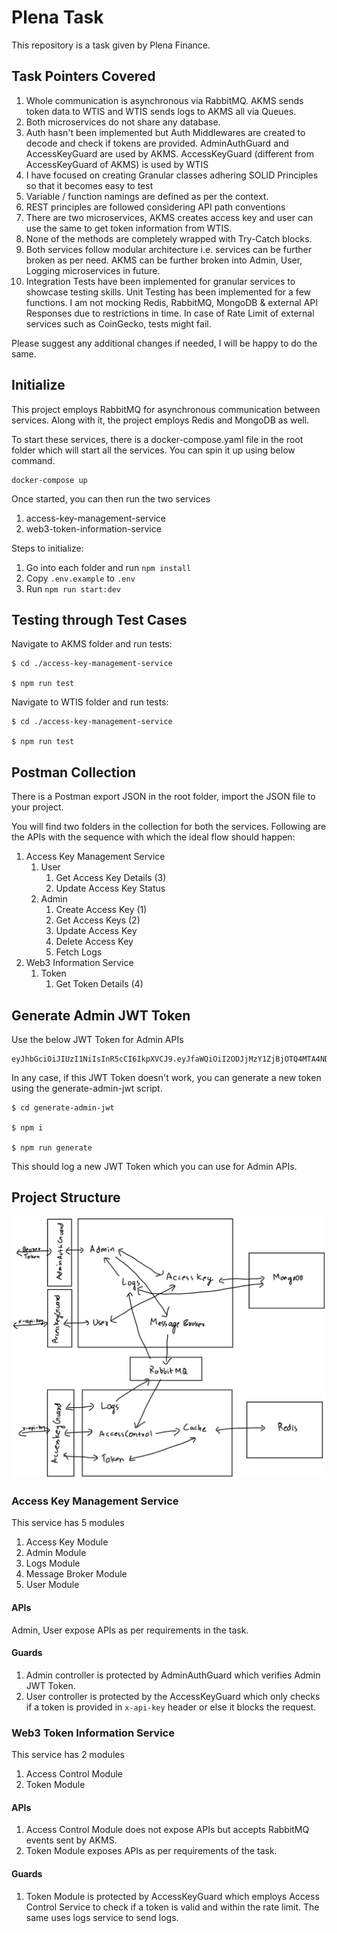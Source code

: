 # Plena Task

This repository is a task given by Plena Finance.


## Task Pointers Covered
1. Whole communication is asynchronous via RabbitMQ. AKMS sends token data to WTIS and WTIS sends logs to AKMS all via Queues.
2. Both microservices do not share any database.
3. Auth hasn't been implemented but Auth Middlewares are created to decode and check if tokens are provided. AdminAuthGuard and AccessKeyGuard are used by AKMS. AccessKeyGuard (different from AccessKeyGuard of AKMS) is used by WTIS
4. I have focused on creating Granular classes adhering SOLID Principles so that it becomes easy to test
5. Variable / function namings are defined as per the context.
6. REST principles are followed considering API path conventions
7. There are two microservices, AKMS creates access key and user can use the same to get token information from WTIS.
8. None of the methods are completely wrapped with Try-Catch blocks. 
9. Both services follow modular architecture i.e. services can be further broken as per need. AKMS can be further broken into Admin, User, Logging microservices in future.
10. Integration Tests have been implemented for granular services to showcase testing skills. Unit Testing has been implemented for a few functions. I am not mocking Redis, RabbitMQ, MongoDB & external API Responses due to restrictions in time. In case of Rate Limit of external services such as CoinGecko, tests might fail.

Please suggest any additional changes if needed, I will be happy to do the same.

## Initialize

This project employs RabbitMQ for asynchronous communication between services. Along with it, the project employs Redis and MongoDB as well.

To start these services, there is a docker-compose.yaml file in the root folder which will start all the services. You can spin it up using below command.
```
docker-compose up
```

Once started, you can then run the two services
1. access-key-management-service
2. web3-token-information-service

Steps to initialize:
1. Go into each folder and run ``npm install``
2. Copy ``.env.example`` to ``.env`` 
3. Run ``npm run start:dev``

## Testing through Test Cases

Navigate to AKMS folder and run tests:
```
$ cd ./access-key-management-service

$ npm run test
```
Navigate to WTIS folder and run tests:
```
$ cd ./access-key-management-service

$ npm run test
```
## Postman Collection

There is a Postman export JSON in the root folder, import the JSON file to your project. 

You will find two folders in the collection for both the services. Following are the APIs with the sequence with which the ideal flow should happen:
1. Access Key Management Service
    1. User
        1. Get Access Key Details (3)
        2. Update Access Key Status
    2. Admin
        1. Create Access Key (1)
        2. Get Access Keys (2)
        3. Update Access Key
        4. Delete Access Key
        5. Fetch Logs
2. Web3 Information Service
    1. Token
        1. Get Token Details (4)

## Generate Admin JWT Token

Use the below JWT Token for Admin APIs
```
eyJhbGciOiJIUzI1NiIsInR5cCI6IkpXVCJ9.eyJfaWQiOiI2ODJjMzY1ZjBjOTQ4MTA4NDBmZTk1ZGEiLCJpYXQiOjE3NDc3MzI3MTAsImV4cCI6MTc3OTI5MDMxMH0.97Vdfxit_uAp1o4lbqq6xIactKgy8v0RM88kequWheM
```
In any case, if this JWT Token doesn't work, you can generate a new token using the generate-admin-jwt script.
```
$ cd generate-admin-jwt

$ npm i

$ npm run generate
```
This should log a new JWT Token which you can use for Admin APIs.

## Project Structure
![Project Strucutre](./image.jpg)
### Access Key Management Service
This service has 5 modules
1. Access Key Module
2. Admin Module
3. Logs Module
4. Message Broker Module
5. User Module

#### APIs
Admin, User expose APIs as per requirements in the task.

#### Guards
1. Admin controller is protected by AdminAuthGuard which verifies Admin JWT Token. 
2. User controller is protected by the AccessKeyGuard which only checks if a token is provided in ``x-api-key`` header or else it blocks the request. 

### Web3 Token Information Service
This service has 2 modules
1. Access Control Module
2. Token Module

#### APIs
1. Access Control Module does not expose APIs but accepts RabbitMQ events sent by AKMS.
2. Token Module exposes APIs as per requirements of the task.

#### Guards
1. Token Module is protected by AccessKeyGuard which employs Access Control Service to check if a token is valid and within the rate limit. The same uses logs service to send logs.
